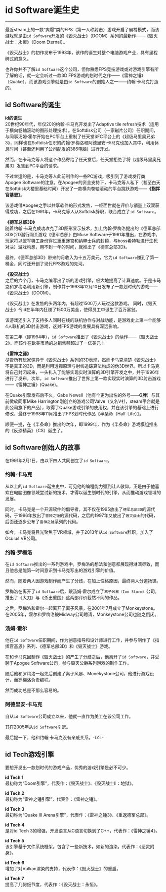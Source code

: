 # id Software诞生史

----
最近steam上的一款“爽爆”类的FPS（第一人称射击）游戏开启了霸榜模式，而该游戏就是由`id Software`开发的《毁灭战士》（DOOM）系列的最新作——《毁灭战士：永恒》（Doom Eternal）。  

《毁灭战士》的初作发布于1993年，该作的诞生对整个电脑游戏产业，具有里程碑式的意义。

也许你并不了解`id Software`这个公司，但你熟悉FPS竞技游戏或对游戏引擎有所了解的话，就一定会听过一款3D FPS游戏的划时代之作——《雷神之锤》（Quake），而该游戏引擎就是由`id Software`的创始人之一——约翰·卡马克打造的。

## id Software的诞生

**id的诞生**  
20世纪90年代，年仅20的约翰·卡马克开发出了Adaptive tile refresh技术（适用于横向卷轴滚动的图形处理技术）。在Softdisk公司（一家磁片公司）任职期间，与同事汤姆·霍尔开始在PC平台上重制了任天堂SFC平台上的《超级马里奥兄弟3》，同样也在Softdisk任职的约翰·罗梅洛和阿德里安·卡马克也加入其中，利用休息时间（甚至还利用了公司配发的386电脑）进行开发。  

然而，在卡马克等人将这个作品寄给了任天堂后，任天堂拒绝了将《超级马里奥兄弟3》发售到PC平台的请求。  

不过幸运的是，卡马克等人此前制作的一些PC游戏，吸引到了游戏发行商Apogee Software的注意。在Apogee的资金支持下，卡马克等人私下（甚至白天在Softdisk大楼里基础时间）开发了一款横向卷轴滚动的平台跳跃游戏——**《指挥官基恩》**。  

该游戏借Apogee之手以共享软件的形式发售，一经面世就在评价与销量上双双获得成功，之后在1991年，卡马克等人从Softdisk辞职，联合成立了`id Software`。  

**《德军总部3D》**  
随着约翰·卡马克成功攻克了3D图形显示技术，加上约翰·罗梅洛提出的《德军总部3D》（2D潜行闯关游戏《德军总部》由Muse Software于1981年推出，在游戏中，玩家将以盟军特工身份穿过重重迷宫和纳粹士兵的封锁，与boss希特勒进行生死对决）游戏构想，用不到一年的时间，就推出了《德军总部3D》。

最终，《德军总部3D》带来的月收入为十五万美元，它为`id Software`赚到了第一桶金，同时还开创了现代FPS游戏的先河。

**《毁灭战士》**  
之后的六个月，卡马克编写出了新的游戏引擎，极大地提高了计算速度。于是卡马克和罗梅洛利用新引擎，制作并于1993年12月10日发布了一款划时代的游戏——《毁灭战士》（DOOM）。

《毁灭战士》在发售的头两年内，有超过1500万人玩过这款游戏。
同时，《毁灭战士》令id在半年内狂赚了1500万美金，使得员工中诞生了百万富翁。

该游戏还引入了支持多人同时在线的联机协作与对战功能，是游戏史上第一个能够4人联机的3D射击游戏，这对FPS游戏的发展具有深远影响。  

在第二年（即1994年），`id Software`推出了《毁灭战士》的续作——《毁灭战士2》。而该作在欧美市场的总销售额超过了一亿美元！

**《雷神之锤》**  
尽管所有玩家惊异于《毁灭战士》系列的3D表现，然而卡马克清楚《毁灭战士》不是真正的3D，而是利用透视原理与射线追踪算法构成的伪3D世界。所以卡马克将自己封闭起来，一头扎入了能够实现实时演算的3D引擎开发之中，并于1996年进行了发布，次年，`id Software`推出了世界上第一款实现实时演算的3D射击游戏——《雷神之锤》(Quake)。

在Quake引擎发布后不久，Gabe Newell（他有个更为出名的外号——**G胖**）与其前微软同事Mike Harrington刚创立的游戏公司Valve（又名V社，steam平台就是此公司旗下的产品），取得了Quake游戏引擎的使用权，并在该引擎的基础上进行修改，最终于1998年11月推出了FPS划时代作品《半条命（Half-Life）》。  

顺便一提，在《半条命》推出的次年，即1999年，作为《半条命》游戏模组推出的《反恐精英》（CS）诞生了。


## id Software创始人的故事
在1991年2月1日，由以下四人共同创立了`id Software`。
### 约翰·卡马克
从以上的`id Software`诞生史中，可见他的编程能力强到让人敬仰，正是由于他喜欢在电脑图像领域尝试新的技术，才得以诞生划时代的引擎，从而推动游戏领域的发展。

同时，卡马克是一个开源软件的倡导者，其不仅在1995放出了`德军总部3D`的源代码，于1996年放出了`雷神之锤`的源代码，之后的1997年又放出了`毁灭战士`的代码，后面还逐步公布了`雷神之锤`系列的代码。  

如今，卡马克将目光聚焦于VR领域，并于2013年从`id Software`辞职，加入了Oculus VR公司。  


### 约翰·罗梅洛
在`id Software`推出的一系列游戏中，罗梅洛的想法和创意都展现得淋漓尽致，而且他总是能第一时间意识到卡马克写出的游戏引擎的价值。  

然而，随着两人因游戏制作而产生了分歧，在加上性格原因，最终两人分道扬镳。  

罗梅洛在离开了`id Software`后，跟汤姆·霍尔成立了`离子风暴（Ion Storm）`公司，推出了《大刀》与《杀出重围》这两部评价截然不同的作品。

之后，罗梅洛和霍尔一起离开了离子风暴，在2001年7月成立了Monkeystone。在2005年，霍尔和罗梅洛被Midway公司聘请，Monkeystone公司也随之倒闭。

### 汤姆·霍尔
他在`id Software`任职期间，作为创意指导和设计师进行工作，并参与制作了《指挥官基恩》系列、《德军总部3D》和《毁灭战士》游戏。  

在和卡马克因制作《毁灭战士》的产生了分歧之后，他离开了`id Software`，并受聘于Apogee Software公司，参与毁灭公爵系列游戏的制作工作。

随后他和罗梅洛一起先后创建了离子风暴、Monekystone公司，他进行游戏设计，而罗梅洛负责编程。  

然而成功总是不那么容易的。

### 阿德里安·卡马克
自从`id Software`公司成立以来，他就一直作为美工在该公司工作。  

其在2005年从`id Software`引退。  

最后提一下，他和约翰·卡马克没有亲戚关系。`~LOL~`

## id Tech游戏引擎
要想开发出一款划时代的游戏产品，优秀的游戏引擎是必不可少。

**id Tech 1**  
最初称为“Doom引擎”，代表作：《毁灭战士》、《毁灭战士II：地狱》。  

**id Tech 2**  
最初称为“雷神之锤引擎”，代表作：《雷神之锤》。  

**id Tech 3**  
最初称为“Quake III Arena引擎”，代表作：《雷神之锤3》、《重返德军总部》。  

**id Tech 4**  
是对id Tech 3的增强，开发语言从C语言切换到了C++，代表作：《雷神之锤4》。  

**id Tech 5**  
该引擎基于文件系统框架，包含了一些新技术，如新的渲染，代表作：《恶灵附身》。  

**id Tech 6**  
增加了对Vulkan渲染的支持，代表作：《毁灭战士》的重启。  

**id Tech 7**  
提高了几何细节度，代表作：《毁灭战士：永恒》。  